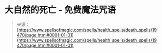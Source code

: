 <!--yml

类别：未分类

日期：2024-06-12 19:01:29

-->

# 大自然的死亡 - 免费魔法咒语

> 来源：[https://www.spellsofmagic.com/spells/health_spells/death_spells/19470/page.html#0001-01-01](https://www.spellsofmagic.com/spells/health_spells/death_spells/19470/page.html#0001-01-01)
